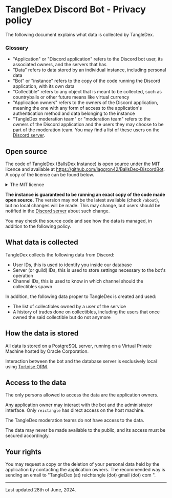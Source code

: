 # TangleDex Discord Bot - Privacy policy

The following document explains what data is collected by TangleDex.

### Glossary

- "Application" or "Discord application" refers to the Discord bot user, its associated owners, and the servers that has
- "Data" refers to data stored by an individual instance, including personal data
- "Bot" or "instance" refers to the copy of the code running the Discord application, with its own data
- "Collectible" refers to any object that is meant to be collected, such as countryballs or other future means like virtual currency
- "Application owners" refers to the owners of the Discord application, meaning the one with any form of access to the application's authentication method and data belonging to the instance
- "TangleDex moderation team" or "moderation team" refers to the owners of the Discord application and the users they may choose to be part of the moderation team. You may find a list of these users on the [Discord server](https://discord.gg/HmSMT4WKKV).

## Open source

The code of TangleDex (BallsDex Instance) is open source under the MIT licence and available at https://github.com/laggron42/BallsDex-DiscordBot. A copy of the license can be found below.

<details>
  <summary>The MIT licence</summary>

  > Permission is hereby granted, free of charge, to any person obtaining a copy
  > of this software and associated documentation files (the "Software"), to deal
  > in the Software without restriction, including without limitation the rights
  > to use, copy, modify, merge, publish, distribute, sublicense, and/or sell
  > copies of the Software, and to permit persons to whom the Software is
  > furnished to do so, subject to the following conditions:

  > The above copyright notice and this permission notice shall be included in all
  > copies or substantial portions of the Software.

  > THE SOFTWARE IS PROVIDED "AS IS", WITHOUT WARRANTY OF ANY KIND, EXPRESS OR
  > IMPLIED, INCLUDING BUT NOT LIMITED TO THE WARRANTIES OF MERCHANTABILITY,
  > FITNESS FOR A PARTICULAR PURPOSE AND NONINFRINGEMENT. IN NO EVENT SHALL THE
  > AUTHORS OR COPYRIGHT HOLDERS BE LIABLE FOR ANY CLAIM, DAMAGES OR OTHER
  > LIABILITY, WHETHER IN AN ACTION OF CONTRACT, TORT OR OTHERWISE, ARISING FROM,
  > OUT OF OR IN CONNECTION WITH THE SOFTWARE OR THE USE OR OTHER DEALINGS IN THE
  > SOFTWARE.

</details>

**The instance is guaranteed to be running an exact copy of the code made open source.** The version may not be the latest available (check `/about`), but no local changes will be made. This may change, but users should be notified in the [Discord server](https://discord.gg/HmSMT4WKKV) about such change.

You may check the source code and see how the data is managed, in addition to the following policy.

## What data is collected

TangleDex collects the following data from Discord:

- User IDs, this is used to identify you inside our database
- Server (or guild) IDs, this is used to store settings necessary to the bot's operation
- Channel IDs, this is used to know in which channel should the collectibles spawn

In addition, the following data proper to TangleDex is created and used:

- The list of collectibles owned by a user of the service
- A history of trades done on collectibles, including the users that once owned the said collectible but do not anymore

## How the data is stored

All data is stored on a PostgreSQL server, running on a Virtual Private Machine hosted by Oracle Corporation.

Interaction between the bot and the database server is exclusively local using [Tortoise ORM](https://github.com/tortoise/tortoise-orm).

## Access to the data

The only persons allowed to access the data are the application owners.

Any application owner may interact with the bot and the administrator interface. Only `reictangle` has direct access on the host machine.

The TangleDex moderation teams do not have access to the data.

The data may never be made available to the public, and its access must be secured accordingly.

## Your rights

You may request a copy or the deletion of your personal data held by the application by contacting the application owners. The recommended way is sending an email to "TangleDex (at) reichtangle (dot) gmail (dot) com ".

----

Last updated 28th of June, 2024. 
